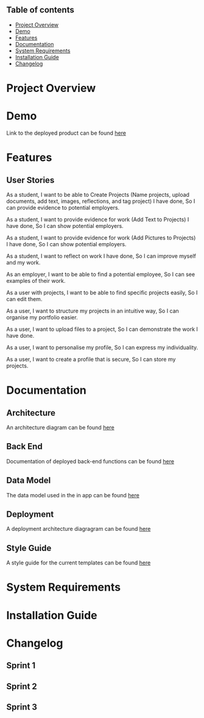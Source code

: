 ## Table of contents
* [Project Overview](#project-overview)
* [Demo](#demo)
* [Features](#features)
* [Documentation](#documentation) 
* [System Requirements](#requirements)
* [Installation Guide](#instalation-guide)
* [Changelog](*Changelog)

# Project Overview
# Demo
Link to the deployed product can be found [here](https://impressive-hall-288310.web.app/)

# Features

## User Stories
As a student,
I want to be able to Create Projects (Name projects, upload documents, add text, images, reflections, and tag project) I have done,
So I can provide evidence to potential employers.

As a student,
I want to provide evidence for work (Add Text to Projects) I have done,
So I can show potential employers.

As a student, 
I want to provide evidence for work (Add Pictures to Projects) I have done, 
So I can show potential employers.

As a student, 
I want to reflect on work I have done,
So I can improve myself and my work.

As an employer,
I want to be able to find a potential employee,
So I can see examples of their work.

As a user with projects,
I want to be able to find specific projects easily,
So I can edit them.

As a user,
I want to structure my projects in an intuitive way,
So I can organise my portfolio easier.

As a user,
I want to upload files to a project,
So I can demonstrate the work I have done.

As a user,
I want to personalise my profile,
So I can express my individuality.

As a user,
I want to create a profile that is secure,
So I can store my projects.

# Documentation
## Architecture
An architecture diagram can be found [here](Documentation/EverestArchitecture.pdf)

## Back End
Documentation of deployed back-end functions can be found [here](Documentation/FunctionsDocumentation.pdf)

## Data Model
The data model used in the in app can be found [here](Documentation/DataModel.pdf)

## Deployment
A deployment architecture diagragram can be found [here](Documentation/DeploymentArchitecture.pdf)

## Style Guide
A style guide for the current templates can be found [here](Documentation/StyleGuide.pdf)


# System Requirements
# Installation Guide
# Changelog
## Sprint 1
## Sprint 2
## Sprint 3
